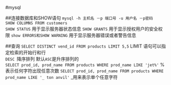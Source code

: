 #mysql

##连接数据库和SHOW语句
`mysql -h 主机名 －p 端口号 -u 用户名 －p密码`    
`SHOW COLUMNS FROM customers`	
`SHOW STATUS` 用于显示服务器状态信息
`SHOW GRANTS` 用于显示授权用户的安全权限
`show ERRORS和SHOW WARNING` 用于显示服务器错误或者警告信息

##查询
`SELECT DISTINCT vend_id FROM products LIMIT 5,5` LIMIT 语句可以指定检索的开始行和行	
`DESC `降序排列 默认`ASC`是升序排列的	
`SELECT prod_id, prod_name FROM products WHERE prod_name LIKE 'jet%'` %表示任何字符出现任意次数	
`SELECT prod_id, prod_name FROM products WHERE prod_name LIKE '_ ton anvil'` _用来表示单个任意字符	

	


 